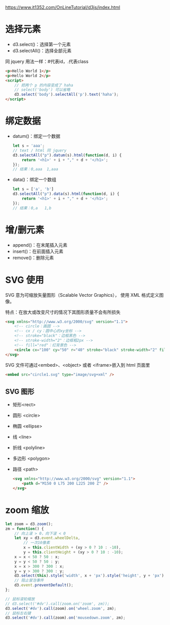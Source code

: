 https://www.it1352.com/OnLineTutorial/d3js/index.html

# 选择元素

- d3.select()：选择第一个元素
- d3.selectAll()：选择全部元素

同 jquery 用法一样：#代表id，.代表class

```html
<p>Hello World 1</p>
<p>Hello World 2</p>
<script>
    // 把两个 p 的内容变成了 haha
    // select('body') 可以省略
	d3.select('body').selectAll('p').text('haha');
</script>
```

# 绑定数据

- datum()：绑定一个数据

  ```javascript
  let s = 'aaa';
  // text / html 同 jquery
  d3.selectAll("p").datum(s).html(function(d, i) {
      return '<h1>' + i + "," + d + '</h1>';
  });
  // 结果：0,aaa  1,aaa
  ```

- data()：绑定一个数组

  ```javascript
  let s = ['a', 'b']
  d3.selectAll("p").data(s).html(function(d, i) {
      return '<h1>' + i + "," + d + '</h1>';
  });
  // 结果：0,a   1,b
  ```

# 增/删元素

- append()：在末尾插入元素
- insert()：在前面插入元素
- remove()：删除元素

# SVG 使用

SVG 意为可缩放矢量图形（Scalable Vector Graphics）， 使用 XML 格式定义图像。

特点：在放大或改变尺寸的情况下其图形质量不会有所损失

```html
<svg xmlns="http://www.w3.org/2000/svg" version="1.1">
    <!-- circle：画圆 -->
    <!-- cx / cy：圆中心的xy坐标 -->
    <!-- stroke="black"：边框黑色 -->
    <!-- stroke-width="2"：边框粗2px -->
    <!-- fill="red"：红背景色 -->
    <circle cx="100" cy="50" r="40" stroke="black" stroke-width="2" fill="red" />
</svg>
```

SVG 文件可通过\<embed>、\<object> 或者 \<iframe>嵌入到 html 页面里

```html
<embed src="circle1.svg" type="image/svg+xml" />
```

## SVG 图形

- 矩形\<rect>

- 圆形 \<circle>

- 椭圆 \<ellipse>

- 线 \<line>

- 折线 \<polyline>

- 多边形 \<polygon>

- 路径 \<path>

  ```html
  <svg xmlns="http://www.w3.org/2000/svg" version="1.1">
      <path d="M150 0 L75 200 L225 200 Z" />
  </svg>
  ```

  

# zoom 缩放

```javascript
let zoom = d3.zoom();
zm = function() {
    // 向上滚 > 0，向下滚 < 0
    let xy = d3.event.wheelDelta,
        // 一次10像素
        x = this.clientWidth + (xy > 0 ? 10 : -10),
        y = this.clientHeight + (xy > 0 ? 10 : -10);
    x = x < 50 ? 50 : x;
    y = y < 50 ? 50 : y;
    x = x > 300 ? 300 : x;
    y = y > 300 ? 300 : y;
    d3.select(this).style('width', x + 'px').style('height', y + 'px');
    // 阻止冒泡事件
    d3.event.preventDefault();
};

// 鼠标滚轮缩放
// d3.select('#dv').call(zoom.on('zoom', zm));
d3.select('#dv').call(zoom).on('wheel.zoom', zm);
// 鼠标左右键
d3.select('#dv').call(zoom).on('mousedown.zoom', zm);
```

